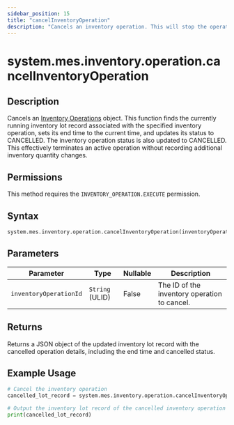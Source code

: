 ```yaml
---
sidebar_position: 15
title: "cancelInventoryOperation"
description: "Cancels an inventory operation. This will stop the operation and cancel the associated inventory lot record"
---
```


# system.mes.inventory.operation.cancelInventoryOperation

## Description

Cancels an [Inventory Operations](../../data-model/inventory-operation-model/inventory-operation) object. This function finds the currently running inventory lot record associated with the specified inventory operation, sets its end time to the current time, and updates its status to CANCELLED. The inventory operation status is also updated to CANCELLED. This effectively terminates an active operation without recording additional inventory quantity changes.


## Permissions

This method requires the `INVENTORY_OPERATION.EXECUTE` permission.

## Syntax

```python
system.mes.inventory.operation.cancelInventoryOperation(inventoryOperationId)
```

## Parameters

| Parameter              | Type            | Nullable | Description                                  |
|------------------------|-----------------|----------|----------------------------------------------|
| `inventoryOperationId` | `String` (ULID) | False    | The ID of the inventory operation to cancel. |

## Returns

Returns a JSON object of the updated inventory lot record with the cancelled operation details, including the end time and cancelled status.

## Example Usage

```python
# Cancel the inventory operation
cancelled_lot_record = system.mes.inventory.operation.cancelInventoryOperation('01JPAND53P-BZ61RZHZ-V7C6EEHG')

# Output the inventory lot record of the cancelled inventory operation
print(cancelled_lot_record)
```
